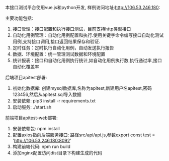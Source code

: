 本接口测试平台使用vue.js和python开发, 样例访问地址:http://106.53.246.180:

主要功能包括:
1. 接口管理：接口配置和执行接口测试，目前支持http类型接口
2. 自动化用例管理：自动化用例配置和执行.使用关键字命令编写接口自动化测试用例,支持接口调用,接口返回结果保存和验证.
3. 定时任务：定时执行自动化用例，自动发送执行报告
4. 数据、环境配置：统一管理测试数据和环境配置
5. 统计报表：接口和自动化用例执行统计,如自动化用例执行数,执行通过率,接口自动化覆盖率

后端项目apitest部署:
1. 初始化数据库: 创建mysql数据库,名称为apitest,新建用户名apitest,密码123456,然后从apitest.sql导入数据
2. 安装依赖: pip3 install -r requirements.txt
3. 启动服务: ./start.sh

前端项目apitest-web部署:
1. 安装依赖包: npm install
2. 配置axios指向后端服务接口: 路径src/api/api.js,参数export const test = 'http://106.53.246.180:8092'
3. 构建前端代码: npm run build
4. 添加nginx配置访问dist目录下构建生成的代码